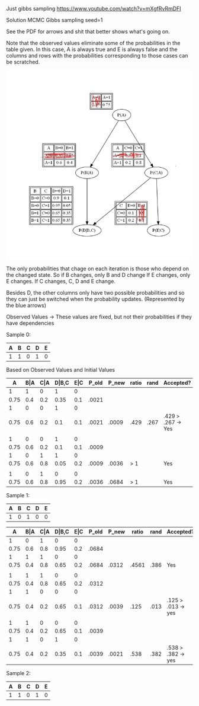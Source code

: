 Just gibbs sampling
https://www.youtube.com/watch?v=mXgfRvRmDFI

Solution MCMC Gibbs sampling seed=1

See the PDF for arrows and shit that better shows what's going on.

Note that the observed values eliminate some of the probabilities in the table given. In this case, A is always true and E is always false and the columns and rows with the probabilities corresponding to those cases can be scratched.

![Removed rows](mcmc-graph.jpg)

The only probabilities that chage on each iteration is those who depend on the changed state. So if B changes, only B and D change If E changes, only E changes. If C changes, C, D and E change.

Besides D, the other columns only have two possible probabilities and so they can just be switched when the probability updates. \(Represented by the blue arrows\)

Observed Values -> These values are fixed, but not their probabilities if they have dependencies

Sample 0:

A | B | C | D | E
--|---|---|---|---
1 | 1 | 0 | 1 | 0

Based on Observed Values and Initial Values

A | B\|A | C\|A | D\|B,C | E\|C | P_old | P_new | ratio | rand | Accepted?
--|------|------|--------|------|-------|-------|-------|------|----------
1 | 1 | 0 | 1 | 0 
0.75 | 0.4 | 0.2 | 0.35 | 0.1 | .0021
1 | 0 | 0 | 1 | 0 
0.75 | 0.6 | 0.2 | 0.1 | 0.1 | .0021 | .0009 | .429 | .267 | .429 \> .267 \-> Yes
 | | | | | | | | | 
1 | 0 | 0 | 1 | 0 
0.75 | 0.6 | 0.2 | 0.1 | 0.1 | .0009
1 | 0 | 1 | 1 | 0 
0.75 | 0.6 | 0.8 | 0.05 | 0.2 | .0009 | .0036 | \> 1 | | Yes
 | | | | | | | | | 
1 | 0 | 1 | 0 | 0
0.75 | 0.6 | 0.8 | 0.95 | 0.2 | .0036 | .0684 | \> 1 | | Yes

Sample 1:

A | B | C | D | E
--|---|---|---|---
1 | 0 | 1 | 0 | 0

A | B\|A | C\|A | D\|B,C | E\|C | P_old | P_new | ratio | rand | Accepted?
--|------|------|--------|------|-------|-------|-------|------|----------
1 | 0 | 1 | 0 | 0
0.75 | 0.6 | 0.8 | 0.95 | 0.2 | .0684
1 | 1 | 1 | 0 | 0
0.75 | 0.4 | 0.8 | 0.65 | 0.2 | .0684 | .0312 | .4561 | .386 | Yes
 | | | | | | | | | 
1 | 1 | 1 | 0 | 0
0.75 | 0.4 | 0.8 | 0.65 | 0.2 | .0312 |
1 | 1 | 0 | 0 | 0
0.75 | 0.4 | 0.2 | 0.65 | 0.1 | .0312 | .0039 | .125 | .013 | .125 \> .013 \-> yes
 | | | | | | | | | 
1 | 1 | 0 | 0 | 0
0.75 | 0.4 | 0.2 | 0.65 | 0.1 | .0039
1 | 1 | 0 | 1  | 0
0.75 | 0.4 | 0.2 | 0.35 | 0.1 | .0039 | .0021 | .538 | .382 | .538 \> .382 \-> yes

Sample 2:

A | B | C | D | E
--|---|---|---|---
1 | 1 | 0 | 1 | 0
